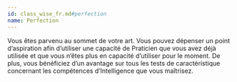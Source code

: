 ```yaml
---
id: class_wise_fr.md#perfection
name: Perfection
---
```


Vous êtes parvenu au sommet de votre art. Vous pouvez dépenser un point d’aspiration afin d’utiliser une capacité de Praticien que vous avez déjà utilisée et que vous n’êtes plus en capacité d’utiliser pour le moment. De plus, vous bénéficiez d’un avantage sur tous les tests de caractéristique concernant les compétences d’Intelligence que vous maîtrisez.

